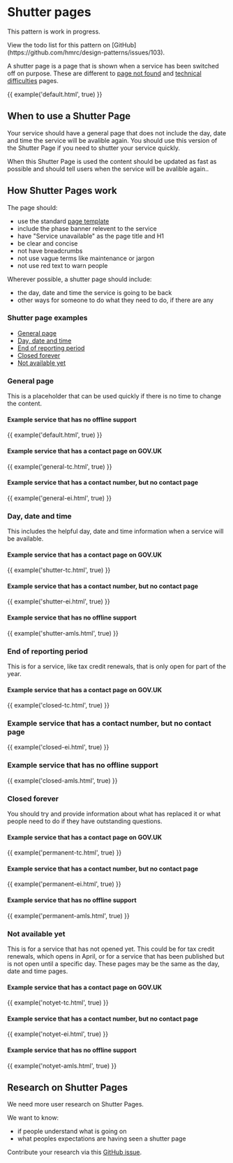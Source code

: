 # Shutter pages

<div class="alert alert--info">

<p class="alert__message">This pattern is work in progress.</p>
<p class="alert__message">View the todo list for this pattern on [GitHub](https://github.com/hmrc/design-patterns/issues/103).</p>

</div>

A shutter page is a page that is shown when a service has been switched off on purpose. These are different to [page not found](/pages/404-pages/index) and [technical difficulties](/pages/500-pages/index) pages.

{{ example('default.html', true) }}

## When to use a Shutter Page

Your service should have a general page that does not include the day, date and time the service will be avalible again. You should use this version of the Shutter Page if you need to shutter your service quickly.

When this Shutter Page is used the content should be updated as fast as possible and should tell users when the service will be avalible again..

## How Shutter Pages work

The page should:

- use the standard [page template](/components/page-template/index)
- include the phase banner relevent to the service
- have "Service unavailable" as the page title and H1
- be clear and concise
- not have breadcrumbs
- not use vague terms like maintenance or jargon
- not use red text to warn people

Wherever possible, a shutter page should include:

- the day, date and time the service is going to be back
- other ways for someone to do what they need to do, if there are any

### Shutter page examples

- [General page](#general-page)
- [Day, date and time](#day-date-and-time)
- [End of reporting period](#end-of-reporting-period)
- [Closed forever](#closed-forever)
- [Not available yet](#not-available-yet)

### General page

This is a placeholder that can be used quickly if there is no time to change the content.

#### Example service that has no offline support

{{ example('default.html', true) }}

#### Example service that has a contact page on GOV.UK

{{ example('general-tc.html', true) }}

#### Example service that has a contact number, but no contact page

{{ example('general-ei.html', true) }}

### Day, date and time

This includes the helpful day, date and time information when a service will be available.

#### Example service that has a contact page on GOV.UK

{{ example('shutter-tc.html', true) }}

#### Example service that has a contact number, but no contact page

{{ example('shutter-ei.html', true) }}

#### Example service that has no offline support

{{ example('shutter-amls.html', true) }}

### End of reporting period

This is for a service, like tax credit renewals, that is only open for part of the year.

#### Example service that has a contact page on GOV.UK

{{ example('closed-tc.html', true) }}

### Example service that has a contact number, but no contact page

{{ example('closed-ei.html', true) }}

### Example service that has no offline support

{{ example('closed-amls.html', true) }}

### Closed forever

You should try and provide information about what has replaced it or what people need to do if they have outstanding questions.

#### Example service that has a contact page on GOV.UK

{{ example('permanent-tc.html', true) }}

#### Example service that has a contact number, but no contact page

{{ example('permanent-ei.html', true) }}

#### Example service that has no offline support

{{ example('permanent-amls.html', true) }}

### Not available yet

This is for a service that has not opened yet. This could be for tax credit renewals, which opens in April, or for a service that has been published but is not open until a specific day. These pages may be the same as the day, date and time pages.

#### Example service that has a contact page on GOV.UK

{{ example('notyet-tc.html', true) }}

#### Example service that has a contact number, but no contact page

{{ example('notyet-ei.html', true) }}

#### Example service that has no offline support

{{ example('notyet-amls.html', true) }}

## Research on Shutter Pages

We need more user research on Shutter Pages. 

We want to know:

- if people understand what is going on
- what peoples expectations are having seen a shutter page

Contribute your research via this [GitHub issue](https://github.com/hmrc/design-patterns/issues/103).

